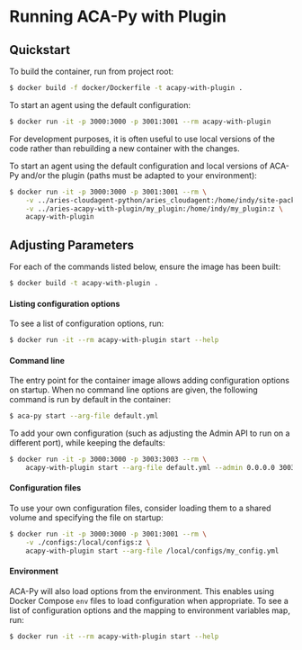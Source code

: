 Running ACA-Py with Plugin
===========================================

## Quickstart

To build the container, run from project root:

```sh
$ docker build -f docker/Dockerfile -t acapy-with-plugin .
```

To start an agent using the default configuration:

```sh
$ docker run -it -p 3000:3000 -p 3001:3001 --rm acapy-with-plugin
```

For development purposes, it is often useful to use local versions of the code
rather than rebuilding a new container with the changes.

To start an agent using the default configuration and local versions of ACA-Py
and/or the plugin (paths must be adapted to your environment):

```sh
$ docker run -it -p 3000:3000 -p 3001:3001 --rm \
	-v ../aries-cloudagent-python/aries_cloudagent:/home/indy/site-packages/aries_cloudagent:z \
	-v ../aries-acapy-with-plugin/my_plugin:/home/indy/my_plugin:z \
	acapy-with-plugin
```

## Adjusting Parameters

For each of the commands listed below, ensure the image has been built:

```sh
$ docker build -t acapy-with-plugin .
```

#### Listing configuration options

To see a list of configuration options, run:

```sh
$ docker run -it --rm acapy-with-plugin start --help
```

#### Command line

The entry point for the container image allows adding configuration options on
startup. When no command line options are given, the following command is run
by default in the container:

```sh
$ aca-py start --arg-file default.yml
```

To add your own configuration (such as adjusting the Admin API to run on a
different port), while keeping the defaults:

```sh
$ docker run -it -p 3000:3000 -p 3003:3003 --rm \
    acapy-with-plugin start --arg-file default.yml --admin 0.0.0.0 3003
```

#### Configuration files

To use your own configuration files, consider loading them to a shared volume
and specifying the file on startup:

```sh
$ docker run -it -p 3000:3000 -p 3001:3001 --rm \
    -v ./configs:/local/configs:z \
    acapy-with-plugin start --arg-file /local/configs/my_config.yml
```

#### Environment

ACA-Py will also load options from the environment. This enables using Docker
Compose `env` files to load configuration when appropriate. To see a list of
configuration options and the mapping to environment variables map, run:

```sh
$ docker run -it --rm acapy-with-plugin start --help
```
